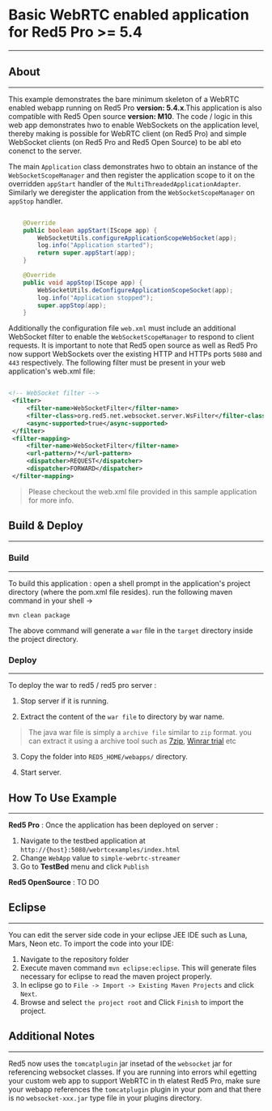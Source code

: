 # Basic WebRTC enabled application for Red5 Pro >= 5.4
---




## About
---



This example demonstrates the bare minimum skeleton of a WebRTC enabled webapp running on Red5 Pro **version: 5.4.x**.This application is also compatible with Red5 Open source **version: M10**. The code / logic in this web app demonstrates hwo to enable WebSockets on the application level, thereby making is possible for WebRTC client (on Red5 Pro) and simple WebSocket clients (on Red5 Pro and Red5 Open Source) to be abl eto conenct to the server.

The main `Application` class demonstrates hwo to obtain an instance of the `WebSocketScopeManager` and then register the application scope to it on the overridden `appStart` handler of the `MultiThreadedApplicationAdapter`. Similarly we deregister the application from the `WebSocketScopeManager` on `appStop` handler.

```java

	@Override
	public boolean appStart(IScope app) {
		WebSocketUtils.configureApplicationScopeWebSocket(app);
		log.info("Application started");
		return super.appStart(app);
	}

	@Override
	public void appStop(IScope app) {
		WebSocketUtils.deConfigureApplicationScopeSocket(app);
		log.info("Application stopped");
		super.appStop(app);
	}

```

Additionally the configuration file `web.xml` must include an additional WebSocket filter to enable the `WebSocketScopeManager` to respond to client requests. It is important to note that Red5 open source as well as Red5 Pro now support WebSockets over the existing HTTP and HTTPs ports `5080` and `443` respectively. The following filter must be present in your web application's web.xml file:

```xml

<!-- WebSocket filter -->
 <filter>
     <filter-name>WebSocketFilter</filter-name>
     <filter-class>org.red5.net.websocket.server.WsFilter</filter-class>
     <async-supported>true</async-supported>         
 </filter>  
 <filter-mapping>   
     <filter-name>WebSocketFilter</filter-name> 
     <url-pattern>/*</url-pattern>  
     <dispatcher>REQUEST</dispatcher>   
     <dispatcher>FORWARD</dispatcher>   
 </filter-mapping>

```

> Please checkout the web.xml file provided in this sample application for more info.



## Build & Deploy
---


### Build
---

To build this application : open a shell prompt in the application's project directory (where the pom.xml file resides). run the following maven command in your shell -> 

``` 
mvn clean package 

```

The above command will generate a `war` file in the `target` directory inside the project directory. 


### Deploy
---

To deploy the war to red5 / red5 pro server :

1. Stop server if it is running.

2. Extract the content of the `war file` to directory by war name. 

> The java war file is simply a `archive file` similar to `zip` format. you can extract it using a archive tool such as [7zip](#http://www.7-zip.org/), [Winrar trial](#http://www.rarlab.com/download.htm) etc

3. Copy the folder into `RED5_HOME/webapps/` directory.

4. Start server.

## How To Use Example
---

**Red5 Pro** :  Once the application has been deployed on server :

1. Navigate to the testbed application at `http://{host}:5080/webrtcexamples/index.html`
2. Change `WebApp` value to `simple-webrtc-streamer`
3. Go to **TestBed** menu and click `Publish`

**Red5 OpenSource** : TO DO

## Eclipse
---

You can edit the server side code in your eclipse JEE IDE such as Luna, Mars, Neon etc. To import the code into your IDE:

1. Navigate to the repository folder
2. Execute maven command `mvn eclipse:eclipse`. This will generate files necessary for eclipse to read the maven project properly.
3. In eclipse go to `File -> Import -> Existing Maven Projects` and click `Next`.
4. Browse and select `the project root` and Click `Finish` to import the project.

## Additional Notes
---

Red5 now uses the `tomcatplugin` jar insetad of the `websocket` jar for referencing websocket classes. If you are running into errors whil egetting your custom web app to support WebRTC in th elatest Red5 Pro, make sure your webapp references  the `tomcatplugin` plugin in your pom and that there is no `websocket-xxx.jar` type file in your plugins directory.
